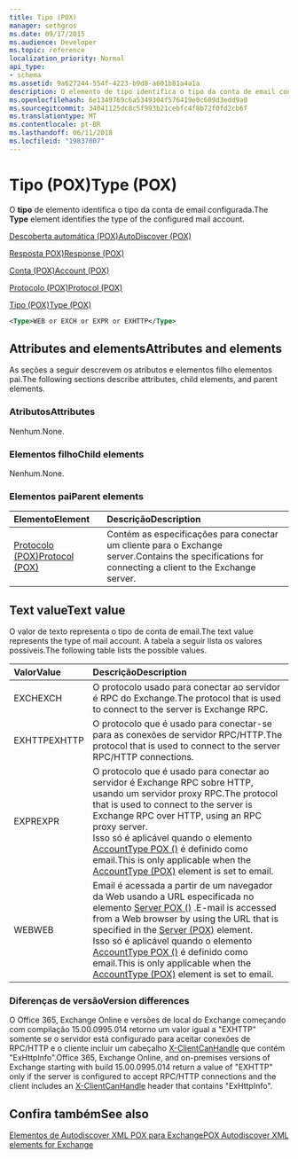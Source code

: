 ```yaml
---
title: Tipo (POX)
manager: sethgros
ms.date: 09/17/2015
ms.audience: Developer
ms.topic: reference
localization_priority: Normal
api_type:
- schema
ms.assetid: 9a627244-554f-4223-b9d8-a601b81a4a1a
description: O elemento de tipo identifica o tipo da conta de email configurada.
ms.openlocfilehash: 6e1349769c6a5349304f576419e0c609d3edd9a0
ms.sourcegitcommit: 34041125dc8c5f993b21cebfc4f8b72f0fd2cb6f
ms.translationtype: MT
ms.contentlocale: pt-BR
ms.lasthandoff: 06/11/2018
ms.locfileid: "19837807"
---
```

# <a name="type-pox"></a><span data-ttu-id="8b1f3-103">Tipo (POX)</span><span class="sxs-lookup"><span data-stu-id="8b1f3-103">Type (POX)</span></span>

<span data-ttu-id="8b1f3-104">O **tipo** de elemento identifica o tipo da conta de email configurada.</span><span class="sxs-lookup"><span data-stu-id="8b1f3-104">The **Type** element identifies the type of the configured mail account.</span></span> 
  
[<span data-ttu-id="8b1f3-105">Descoberta automática (POX)</span><span class="sxs-lookup"><span data-stu-id="8b1f3-105">AutoDiscover (POX)</span></span>](autodiscover-pox.md)
  
[<span data-ttu-id="8b1f3-106">Resposta POX)</span><span class="sxs-lookup"><span data-stu-id="8b1f3-106">Response (POX)</span></span>](response-pox.md)
  
[<span data-ttu-id="8b1f3-107">Conta (POX)</span><span class="sxs-lookup"><span data-stu-id="8b1f3-107">Account (POX)</span></span>](account-pox.md)
  
[<span data-ttu-id="8b1f3-108">Protocolo (POX)</span><span class="sxs-lookup"><span data-stu-id="8b1f3-108">Protocol (POX)</span></span>](protocol-pox.md)
  
[<span data-ttu-id="8b1f3-109">Tipo (POX)</span><span class="sxs-lookup"><span data-stu-id="8b1f3-109">Type (POX)</span></span>](type-pox.md)
  
```XML
<Type>WEB or EXCH or EXPR or EXHTTP</Type>
```

## <a name="attributes-and-elements"></a><span data-ttu-id="8b1f3-110">Attributes and elements</span><span class="sxs-lookup"><span data-stu-id="8b1f3-110">Attributes and elements</span></span>

<span data-ttu-id="8b1f3-111">As seções a seguir descrevem os atributos e elementos filho elementos pai.</span><span class="sxs-lookup"><span data-stu-id="8b1f3-111">The following sections describe attributes, child elements, and parent elements.</span></span>
  
### <a name="attributes"></a><span data-ttu-id="8b1f3-112">Atributos</span><span class="sxs-lookup"><span data-stu-id="8b1f3-112">Attributes</span></span>

<span data-ttu-id="8b1f3-113">Nenhum.</span><span class="sxs-lookup"><span data-stu-id="8b1f3-113">None.</span></span>
  
### <a name="child-elements"></a><span data-ttu-id="8b1f3-114">Elementos filho</span><span class="sxs-lookup"><span data-stu-id="8b1f3-114">Child elements</span></span>

<span data-ttu-id="8b1f3-115">Nenhum.</span><span class="sxs-lookup"><span data-stu-id="8b1f3-115">None.</span></span>
  
### <a name="parent-elements"></a><span data-ttu-id="8b1f3-116">Elementos pai</span><span class="sxs-lookup"><span data-stu-id="8b1f3-116">Parent elements</span></span>

|<span data-ttu-id="8b1f3-117">**Elemento**</span><span class="sxs-lookup"><span data-stu-id="8b1f3-117">**Element**</span></span>|<span data-ttu-id="8b1f3-118">**Descrição**</span><span class="sxs-lookup"><span data-stu-id="8b1f3-118">**Description**</span></span>|
|:-----|:-----|
|[<span data-ttu-id="8b1f3-119">Protocolo (POX)</span><span class="sxs-lookup"><span data-stu-id="8b1f3-119">Protocol (POX)</span></span>](protocol-pox.md) <br/> |<span data-ttu-id="8b1f3-120">Contém as especificações para conectar um cliente para o Exchange server.</span><span class="sxs-lookup"><span data-stu-id="8b1f3-120">Contains the specifications for connecting a client to the Exchange server.</span></span>  <br/> |
   
## <a name="text-value"></a><span data-ttu-id="8b1f3-121">Text value</span><span class="sxs-lookup"><span data-stu-id="8b1f3-121">Text value</span></span>

<span data-ttu-id="8b1f3-122">O valor de texto representa o tipo de conta de email.</span><span class="sxs-lookup"><span data-stu-id="8b1f3-122">The text value represents the type of mail account.</span></span> <span data-ttu-id="8b1f3-123">A tabela a seguir lista os valores possíveis.</span><span class="sxs-lookup"><span data-stu-id="8b1f3-123">The following table lists the possible values.</span></span>
  
|<span data-ttu-id="8b1f3-124">**Valor**</span><span class="sxs-lookup"><span data-stu-id="8b1f3-124">**Value**</span></span>|<span data-ttu-id="8b1f3-125">**Descrição**</span><span class="sxs-lookup"><span data-stu-id="8b1f3-125">**Description**</span></span>|
|:-----|:-----|
|<span data-ttu-id="8b1f3-126">EXCH</span><span class="sxs-lookup"><span data-stu-id="8b1f3-126">EXCH</span></span>  <br/> |<span data-ttu-id="8b1f3-127">O protocolo usado para conectar ao servidor é RPC do Exchange.</span><span class="sxs-lookup"><span data-stu-id="8b1f3-127">The protocol that is used to connect to the server is Exchange RPC.</span></span>  <br/> |
|<span data-ttu-id="8b1f3-128">EXHTTP</span><span class="sxs-lookup"><span data-stu-id="8b1f3-128">EXHTTP</span></span>  <br/> |<span data-ttu-id="8b1f3-129">O protocolo que é usado para conectar-se para as conexões de servidor RPC/HTTP.</span><span class="sxs-lookup"><span data-stu-id="8b1f3-129">The protocol that is used to connect to the server RPC/HTTP connections.</span></span>  <br/> |
|<span data-ttu-id="8b1f3-130">EXPR</span><span class="sxs-lookup"><span data-stu-id="8b1f3-130">EXPR</span></span>  <br/> |<span data-ttu-id="8b1f3-131">O protocolo que é usado para conectar ao servidor é Exchange RPC sobre HTTP, usando um servidor proxy RPC.</span><span class="sxs-lookup"><span data-stu-id="8b1f3-131">The protocol that is used to connect to the server is Exchange RPC over HTTP, using an RPC proxy server.</span></span>  <br/> <span data-ttu-id="8b1f3-132">Isso só é aplicável quando o elemento [AccountType POX ()](accounttype-pox.md) é definido como email.</span><span class="sxs-lookup"><span data-stu-id="8b1f3-132">This is only applicable when the [AccountType (POX)](accounttype-pox.md) element is set to email.</span></span>  <br/> |
|<span data-ttu-id="8b1f3-133">WEB</span><span class="sxs-lookup"><span data-stu-id="8b1f3-133">WEB</span></span>  <br/> |<span data-ttu-id="8b1f3-134">Email é acessada a partir de um navegador da Web usando a URL especificada no elemento [Server POX ()](server-pox.md) .</span><span class="sxs-lookup"><span data-stu-id="8b1f3-134">E-mail is accessed from a Web browser by using the URL that is specified in the [Server (POX)](server-pox.md) element.</span></span>  <br/> <span data-ttu-id="8b1f3-135">Isso só é aplicável quando o elemento [AccountType POX ()](accounttype-pox.md) é definido como email.</span><span class="sxs-lookup"><span data-stu-id="8b1f3-135">This is only applicable when the [AccountType (POX)](accounttype-pox.md) element is set to email.</span></span>  <br/> |
   
### <a name="version-differences"></a><span data-ttu-id="8b1f3-136">Diferenças de versão</span><span class="sxs-lookup"><span data-stu-id="8b1f3-136">Version differences</span></span>

<span data-ttu-id="8b1f3-137">O Office 365, Exchange Online e versões de local do Exchange começando com compilação 15.00.0995.014 retorno um valor igual a "EXHTTP" somente se o servidor está configurado para aceitar conexões de RPC/HTTP e o cliente incluir um cabeçalho [X-ClientCanHandle](pox-autodiscover-request-for-exchange.md) que contém "ExHttpInfo".</span><span class="sxs-lookup"><span data-stu-id="8b1f3-137">Office 365, Exchange Online, and on-premises versions of Exchange starting with build 15.00.0995.014 return a value of "EXHTTP" only if the server is configured to accept RPC/HTTP connections and the client includes an [X-ClientCanHandle](pox-autodiscover-request-for-exchange.md) header that contains "ExHttpInfo".</span></span> 
  
## <a name="see-also"></a><span data-ttu-id="8b1f3-138">Confira também</span><span class="sxs-lookup"><span data-stu-id="8b1f3-138">See also</span></span>



[<span data-ttu-id="8b1f3-139">Elementos de Autodiscover XML POX para Exchange</span><span class="sxs-lookup"><span data-stu-id="8b1f3-139">POX Autodiscover XML elements for Exchange</span></span>](pox-autodiscover-xml-elements-for-exchange.md)

